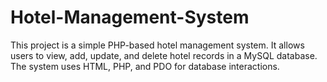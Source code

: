 # Hotel-Management-System
This project is a simple PHP-based hotel management system. It allows users to view, add, update, and delete hotel records in a MySQL database. The system uses HTML, PHP, and PDO for database interactions.
